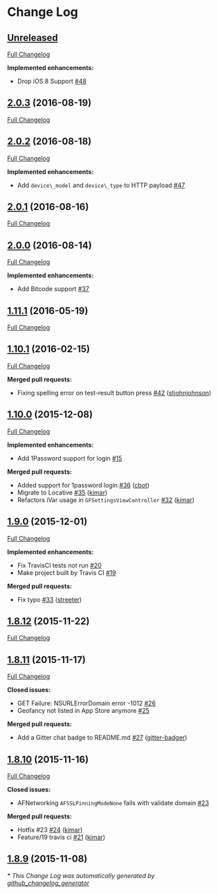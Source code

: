# Change Log

## [Unreleased](https://github.com/LocativeHQ/Locative-iOS/tree/HEAD)

[Full Changelog](https://github.com/LocativeHQ/Locative-iOS/compare/2.0.3...HEAD)

**Implemented enhancements:**

- Drop iOS 8 Support [\#48](https://github.com/LocativeHQ/Locative-iOS/issues/48)

## [2.0.3](https://github.com/LocativeHQ/Locative-iOS/tree/2.0.3) (2016-08-19)
[Full Changelog](https://github.com/LocativeHQ/Locative-iOS/compare/2.0.2...2.0.3)

## [2.0.2](https://github.com/LocativeHQ/Locative-iOS/tree/2.0.2) (2016-08-18)
[Full Changelog](https://github.com/LocativeHQ/Locative-iOS/compare/2.0.1...2.0.2)

**Implemented enhancements:**

- Add `device\_model` and `device\_type` to HTTP payload [\#47](https://github.com/LocativeHQ/Locative-iOS/issues/47)

## [2.0.1](https://github.com/LocativeHQ/Locative-iOS/tree/2.0.1) (2016-08-16)
[Full Changelog](https://github.com/LocativeHQ/Locative-iOS/compare/2.0.0...2.0.1)

## [2.0.0](https://github.com/LocativeHQ/Locative-iOS/tree/2.0.0) (2016-08-14)
[Full Changelog](https://github.com/LocativeHQ/Locative-iOS/compare/1.11.1...2.0.0)

**Implemented enhancements:**

- Add Bitcode support [\#37](https://github.com/LocativeHQ/Locative-iOS/issues/37)

## [1.11.1](https://github.com/LocativeHQ/Locative-iOS/tree/1.11.1) (2016-05-19)
[Full Changelog](https://github.com/LocativeHQ/Locative-iOS/compare/1.10.1...1.11.1)

## [1.10.1](https://github.com/LocativeHQ/Locative-iOS/tree/1.10.1) (2016-02-15)
[Full Changelog](https://github.com/LocativeHQ/Locative-iOS/compare/1.10.0...1.10.1)

**Merged pull requests:**

- Fixing spelling error on test-result button press [\#42](https://github.com/LocativeHQ/Locative-iOS/pull/42) ([stjohnjohnson](https://github.com/stjohnjohnson))

## [1.10.0](https://github.com/LocativeHQ/Locative-iOS/tree/1.10.0) (2015-12-08)
[Full Changelog](https://github.com/LocativeHQ/Locative-iOS/compare/1.9.0...1.10.0)

**Implemented enhancements:**

- Add 1Password support for login [\#15](https://github.com/LocativeHQ/Locative-iOS/issues/15)

**Merged pull requests:**

- Added support for 1password login [\#36](https://github.com/LocativeHQ/Locative-iOS/pull/36) ([cbot](https://github.com/cbot))
- Migrate to Locative [\#35](https://github.com/LocativeHQ/Locative-iOS/pull/35) ([kimar](https://github.com/kimar))
- Refactors iVar usage in `GFSettingsViewController` [\#32](https://github.com/LocativeHQ/Locative-iOS/pull/32) ([kimar](https://github.com/kimar))

## [1.9.0](https://github.com/LocativeHQ/Locative-iOS/tree/1.9.0) (2015-12-01)
[Full Changelog](https://github.com/LocativeHQ/Locative-iOS/compare/1.8.12...1.9.0)

**Implemented enhancements:**

- Fix TravisCI tests not run [\#20](https://github.com/LocativeHQ/Locative-iOS/issues/20)
- Make project built by Travis CI [\#19](https://github.com/LocativeHQ/Locative-iOS/issues/19)

**Merged pull requests:**

- Fix typo [\#33](https://github.com/LocativeHQ/Locative-iOS/pull/33) ([streeter](https://github.com/streeter))

## [1.8.12](https://github.com/LocativeHQ/Locative-iOS/tree/1.8.12) (2015-11-22)
[Full Changelog](https://github.com/LocativeHQ/Locative-iOS/compare/1.8.11...1.8.12)

## [1.8.11](https://github.com/LocativeHQ/Locative-iOS/tree/1.8.11) (2015-11-17)
[Full Changelog](https://github.com/LocativeHQ/Locative-iOS/compare/1.8.10...1.8.11)

**Closed issues:**

- GET Failure: NSURLErrorDomain error -1012 [\#26](https://github.com/LocativeHQ/Locative-iOS/issues/26)
- Geofancy not listed in App Store anymore [\#25](https://github.com/LocativeHQ/Locative-iOS/issues/25)

**Merged pull requests:**

- Add a Gitter chat badge to README.md [\#27](https://github.com/LocativeHQ/Locative-iOS/pull/27) ([gitter-badger](https://github.com/gitter-badger))

## [1.8.10](https://github.com/LocativeHQ/Locative-iOS/tree/1.8.10) (2015-11-16)
[Full Changelog](https://github.com/LocativeHQ/Locative-iOS/compare/1.8.9...1.8.10)

**Closed issues:**

- AFNetworking `AFSSLPinningModeNone` fails with validate domain [\#23](https://github.com/LocativeHQ/Locative-iOS/issues/23)

**Merged pull requests:**

- Hotfix \#23 [\#24](https://github.com/LocativeHQ/Locative-iOS/pull/24) ([kimar](https://github.com/kimar))
- Feature/19 travis ci [\#21](https://github.com/LocativeHQ/Locative-iOS/pull/21) ([kimar](https://github.com/kimar))

## [1.8.9](https://github.com/LocativeHQ/Locative-iOS/tree/1.8.9) (2015-11-08)


\* *This Change Log was automatically generated by [github_changelog_generator](https://github.com/skywinder/Github-Changelog-Generator)*